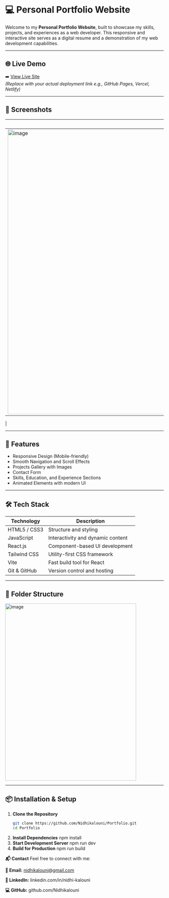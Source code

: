 # 💻 Personal Portfolio Website

Welcome to my **Personal Portfolio Website**, built to showcase my skills, projects, and experiences as a web developer. This responsive and interactive site serves as a digital resume and a demonstration of my web development capabilities.

---

## 🌐 Live Demo

➡️ [View Live Site](https://your-deployed-site-link.com)  
*(Replace with your actual deployment link e.g., GitHub Pages, Vercel, Netlify)*

---

## 📸 Screenshots

| Desktop View                             | Mobile View                              |
|-----------------------------------------|------------------------------------------|
| <img width="1892" height="902" alt="image" src="https://github.com/user-attachments/assets/a44776b9-dbe9-4d6e-bf28-41e1548ba351" /> | <img width="883" height="849" alt="image" src="https://github.com/user-attachments/assets/413a2532-8fae-43a9-b007-35c3dd66a676" />
 |

---

## 🚀 Features

- Responsive Design (Mobile-friendly)
- Smooth Navigation and Scroll Effects
- Projects Gallery with Images
- Contact Form
- Skills, Education, and Experience Sections
- Animated Elements with modern UI

---

## 🛠️ Tech Stack

| Technology     | Description                         |
|----------------|-------------------------------------|
| HTML5 / CSS3   | Structure and styling               |
| JavaScript     | Interactivity and dynamic content   |
| React.js       | Component-based UI development      |
| Tailwind CSS   | Utility-first CSS framework         |
| Vite           | Fast build tool for React           |
| Git & GitHub   | Version control and hosting         |

---

## 📁 Folder Structure

<img width="416" height="561" alt="image" src="https://github.com/user-attachments/assets/0743e4b6-5569-4a05-8e2d-a655856225a9" />


---

## 📦 Installation & Setup

1. **Clone the Repository**
   ```bash
   git clone https://github.com/Nidhikalouni/Portfolio.git
   cd Portfolio
2. **Install Dependencies**
   npm install
3. **Start Development Server**
   npm run dev
4. **Build for Production**
   npm run build
   
**📬 Contact**
Feel free to connect with me:

**📧 Email:** nidhikalouni@gmail.com

**🔗 LinkedIn:** linkedin.com/in/nidhi-kalouni

**💻 GitHub:** github.com/Nidhikalouni 
